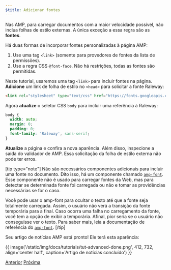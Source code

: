 ```yaml
---
$title: Adicionar fontes
---
```


Nas AMP, para carregar documentos com a maior velocidade possível, não inclua folhas de estilo externas. A única exceção a essa regra são as **fontes**.

Há duas formas de incorporar fontes personalizadas à página AMP:

1. Use uma tag `<link>` (somente para provedores de fontes da lista de permissões).
2. Use a regra CSS `@font-face`. Não há restrições, todas as fontes são permitidas.

Neste tutorial, usaremos uma tag `<link>` para incluir fontes na página. **Adicione** um link de folha de estilo no `<head>` para solicitar a fonte Raleway:

```html
<link rel="stylesheet" type="text/css" href="https://fonts.googleapis.com/css?family=Raleway">
```

Agora **atualize** o seletor CSS `body` para incluir uma referência à Raleway:

```css
body {
  width: auto;
  margin: 0;
  padding: 0;
  font-family: 'Raleway', sans-serif;
}
```

**Atualize** a página e confira a nova aparência. Além disso, inspecione a saída do validador de AMP.  Essa solicitação da folha de estilo externa não pode ter erros.

[tip type="note"]
Não são necessários componentes adicionais para incluir uma fonte no documento. Dito isso, há um componente chamado [`amp-font`](/pt_br/docs/reference/components/amp-font.html). Esse componente não é usado para carregar fontes da Web, mas para detectar se determinada fonte foi carregada ou não e tomar as providências necessárias se for o caso.

Você pode usar o amp-font para ocultar o texto até que a fonte seja totalmente carregada. Assim, o usuário não verá a transição da fonte temporária para a final. Caso ocorra uma falha no carregamento da fonte, você tem a opção de exibir a temporária. Afinal, pior seria se o usuário não conseguisse ver o texto. Para saber mais, leia a documentação de referência do [`amp-font`](/pt_br/docs/reference/components/amp-font.html).
[/tip]

Seu artigo de notícias AMP está pronto! Ele terá esta aparência:

{{ image('/static/img/docs/tutorials/tut-advanced-done.png', 412, 732, align='center half', caption='Artigo de notícias concluído') }}


<div class="prev-next-buttons">
  <a class="button prev-button" href="{{g.doc('/content/amp-dev/documentation/guides-and-tutorials/start/add_advanced/navigating.md', locale=doc.locale).url.path}}"><span class="arrow-prev">Anterior</span></a>
  <a class="button next-button" href="{{g.doc('/content/amp-dev/documentation/guides-and-tutorials/start/add_advanced/congratulations.md', locale=doc.locale).url.path}}"><span class="arrow-next">Próxima</span></a>
</div>
